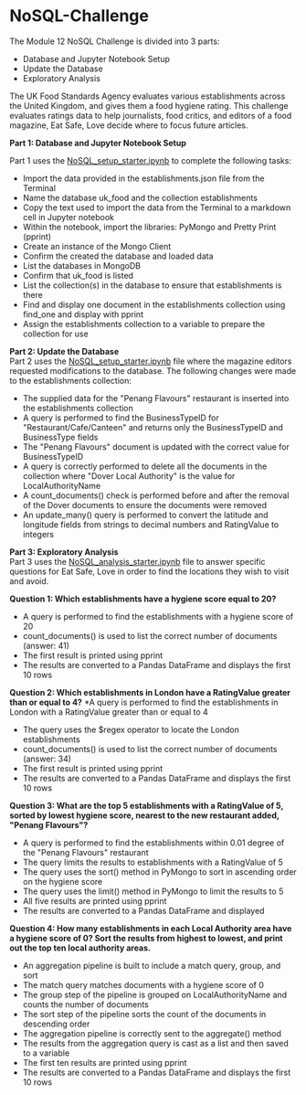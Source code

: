 # NoSQL-Challenge
The Module 12 NoSQL Challenge is divided into 3 parts:
* Database and Jupyter Notebook Setup
* Update the Database
* Exploratory Analysis

The UK Food Standards Agency evaluates various establishments across the United Kingdom, and gives them a food hygiene rating. This challenge evaluates ratings data to help journalists, food critics, and editors of a food magazine, Eat Safe, Love decide where to focus future articles.

**Part 1: Database and Jupyter Notebook Setup**<br>

Part 1 uses the [NoSQL_setup_starter.ipynb](Starter_Code/NoSQL_setup_starter.ipynb) to complete the following tasks:
* Import the data provided in the establishments.json file from the Terminal
* Name the database uk_food and the collection establishments
* Copy the text used to import the data from the Terminal to a markdown cell in Jupyter notebook
* Within the notebook, import the libraries: PyMongo and Pretty Print (pprint)
* Create an instance of the Mongo Client
* Confirm the created the database and loaded data
* List the databases in MongoDB
* Confirm that uk_food is listed
* List the collection(s) in the database to ensure that establishments is there
* Find and display one document in the establishments collection using find_one and display with pprint
* Assign the establishments collection to a variable to prepare the collection for use

**Part 2: Update the Database**<br>
Part 2 uses the [NoSQL_setup_starter.ipynb](Starter_Code/NoSQL_setup_starter.ipynb) file where the magazine editors requested modifications to the database. The following changes were made to the establishments collection:
* The supplied data for the "Penang Flavours" restaurant is inserted into the establishments collection
* A query is performed to find the BusinessTypeID for "Restaurant/Cafe/Canteen" and returns only the BusinessTypeID and BusinessType fields
* The "Penang Flavours" document is updated with the correct value for BusinessTypeID
* A query is correctly performed to delete all the documents in the collection where "Dover Local Authority" is the value for LocalAuthorityName
* A count_documents() check is performed before and after the removal of the Dover documents to ensure the documents were removed
* An update_many() query is performed to convert the latitude and longitude fields from strings to decimal numbers and RatingValue to integers

**Part 3: Exploratory Analysis**<br>
Part 3 uses the [NoSQL_analysis_starter.ipynb](Starter_Code/NoSQL_analysis_starter.ipynb) file to answer specific questions for Eat Safe, Love in order to find the locations they wish to visit and avoid.

**Question 1: Which establishments have a hygiene score equal to 20?**
* A query is performed to find the establishments with a hygiene score of 20
* count_documents() is used to list the correct number of documents (answer: 41)
* The first result is printed using pprint
* The results are converted to a Pandas DataFrame and displays the first 10 rows

**Question 2: Which establishments in London have a RatingValue greater than or equal to 4?**
*A query is performed to find the establishments in London with a RatingValue greater than or equal to 4
* The query uses the $regex operator to locate the London establishments
* count_documents() is used to list the correct number of documents (answer: 34)
* The first result is printed using pprint
* The results are converted to a Pandas DataFrame and displays the first 10 rows

**Question 3: What are the top 5 establishments with a RatingValue of 5, sorted by lowest hygiene score, nearest to the new restaurant added, "Penang Flavours"?**
* A query is performed to find the establishments within 0.01 degree of the "Penang Flavours" restaurant
* The query limits the results to establishments with a RatingValue of 5
* The query uses the sort() method in PyMongo to sort in ascending order on the hygiene score
* The query uses the limit() method in PyMongo to limit the results to 5
* All five results are printed using pprint
* The results are converted to a Pandas DataFrame and displayed

**Question 4: How many establishments in each Local Authority area have a hygiene score of 0? Sort the results from highest to lowest, and print out the top ten local authority areas.**
* An aggregation pipeline is built to include a match query, group, and sort
* The match query matches documents with a hygiene score of 0
* The group step of the pipeline is grouped on LocalAuthorityName and counts the number of documents
* The sort step of the pipeline sorts the count of the documents in descending order
* The aggregation pipeline is correctly sent to the aggregate() method
* The results from the aggregation query is cast as a list and then saved to a variable
* The first ten results are printed using pprint
* The results are converted to a Pandas DataFrame and displays the first 10 rows
